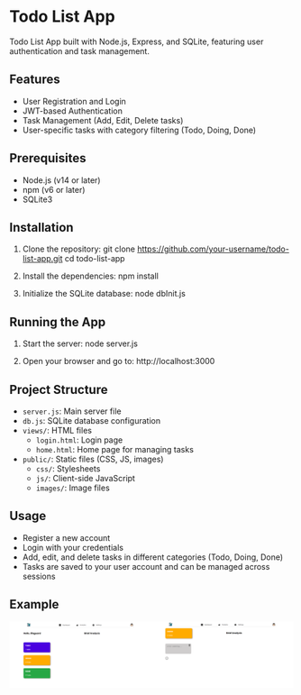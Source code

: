 
# Todo List App

Todo List App built with Node.js, Express, and SQLite, featuring user authentication and task management.

## Features

- User Registration and Login
- JWT-based Authentication
- Task Management (Add, Edit, Delete tasks)
- User-specific tasks with category filtering (Todo, Doing, Done)

## Prerequisites

- Node.js (v14 or later)
- npm (v6 or later)
- SQLite3

## Installation

1. Clone the repository:
   git clone https://github.com/your-username/todo-list-app.git
   cd todo-list-app

2. Install the dependencies:
   npm install

3. Initialize the SQLite database:
   node dbInit.js

## Running the App

1. Start the server:
   node server.js

2. Open your browser and go to:
   http://localhost:3000

## Project Structure

- `server.js`: Main server file
- `db.js`: SQLite database configuration
- `views/`: HTML files
  - `login.html`: Login page
  - `home.html`: Home page for managing tasks
- `public/`: Static files (CSS, JS, images)
  - `css/`: Stylesheets
  - `js/`: Client-side JavaScript
  - `images/`: Image files

## Usage

- Register a new account
- Login with your credentials
- Add, edit, and delete tasks in different categories (Todo, Doing, Done)
- Tasks are saved to your user account and can be managed across sessions

## Example

<div style="display: flex; flex-direction: row;">
<img width="50%" src="./public/images/home-page.png">
<img width="50%" src="./public/images/tasks.png">
</div>
